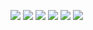 ![](http://github-profile-summary-cards.vercel.app/api/cards/profile-details?username=minhdatahihi&theme=buefy)
![](http://github-profile-summary-cards.vercel.app/api/cards/repos-per-language?username=minhdatahihi&theme=buefy)
![](http://github-profile-summary-cards.vercel.app/api/cards/most-commit-language?username=minhdatahihi&theme=buefy)
![](http://github-profile-summary-cards.vercel.app/api/cards/stats?username=minhdatahihi&theme=buefy)
![](http://github-profile-summary-cards.vercel.app/api/cards/productive-time?username=minhdatahihi&theme=buefy&utcOffset=8)
![](https://github-readme-streak-stats.herokuapp.com/?user=minhdatahihi&hide_border=true&card_width=150&theme=buefy)
